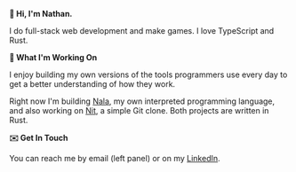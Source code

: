 
**👋 Hi, I'm Nathan.**

I do full-stack web development and make games. I love TypeScript and Rust.

**🔨 What I'm Working On**

I enjoy building my own versions of the tools programmers use every day to get a better understanding of how they work. 

Right now I'm building [Nala](https://github.com/ntwiles/nala), my own interpreted programming language, and also working on [Nit](https://github.com/ntwiles/nit), a simple Git clone. Both projects are written in Rust.

**✉️ Get In Touch**

You can reach me by email (left panel) or on my [LinkedIn](https://www.linkedin.com/in/nathan-wiles/).

